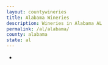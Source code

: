 ```yaml
---
layout: countywineries
title: Alabama Wineries
description: Wineries in Alabama AL
permalink: /al/alabama/
county: alabama
state: al
---
```

-
